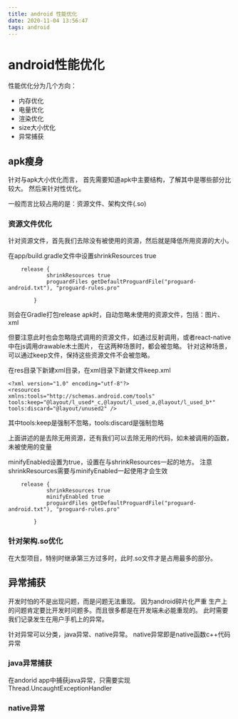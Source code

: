 ```yaml
---
title: android 性能优化
date: 2020-11-04 13:56:47
tags: android
---
```


# android性能优化

性能优化分为几个方向：

* 内存优化
* 电量优化
* 渲染优化
* size大小优化
* 异常捕获






## apk瘦身
针对与apk大小优化而言，
首先需要知道apk中主要结构，了解其中是哪些部分比较大。
然后来针对性优化。



一般而言比较占用的是：资源文件、架构文件(.so)


### 资源文件优化
针对资源文件，首先我们去除没有被使用的资源，然后就是降低所用资源的大小。

在app/build.gradle文件中设置shrinkResources true

```
    release {
            shrinkResources true
            proguardFiles getDefaultProguardFile("proguard-android.txt"), "proguard-rules.pro"

        }
```
则会在Gradle打包release apk时，自动忽略未使用的资源文件，包括：图片、xml

但要注意此时也会忽略隐式调用的资源文件，如通过反射调用，或者react-native中在js调用drawable木土图片，
在这两种场景时，都会被忽略。
针对这种场景，可以通过keep文件，保持这些资源文件不会被忽略。

在res目录下新建xml目录，在xml目录下新建文件keep.xml

```
<?xml version="1.0" encoding="utf-8"?>
<resources
xmlns:tools="http://schemas.android.com/tools"
tools:keep="@layout/l_used*_c,@layout/l_used_a,@layout/l_used_b*"
tools:discard="@layout/unused2" />
```
其中tools:keep是强制不忽略，tools:discard是强制忽略

上面讲述的是去除无用资源，还有我们可以去除无用的代码，如未被调用的函数，未被使用的变量

minifyEnabled设置为true，设置在与shrinkResources一起的地方。
注意shrinkResources需要与minifyEnabled一起使用才会生效
```
    release {
            shrinkResources true
            minifyEnabled true
            proguardFiles getDefaultProguardFile("proguard-android.txt"), "proguard-rules.pro"

        }
```


### 针对架构.so优化

在大型项目，特别时继承第三方过多时，此时.so文件才是占用最多的部分。





## 异常捕获

开发时怕的不是出现问题，而是问题无法重现。
因为android碎片化严重 生产上的问题肯定要比开发时问题多。而且很多都是在开发端未必能重现的。
此时需要我们记录发生在用户手机上的异常。


针对异常可以分类，java异常、native异常。
native异常即是native函数c++代码异常

### java异常捕获

在andorid app中捕获java异常，只需要实现Thread.UncaughtExceptionHandler



### native异常

